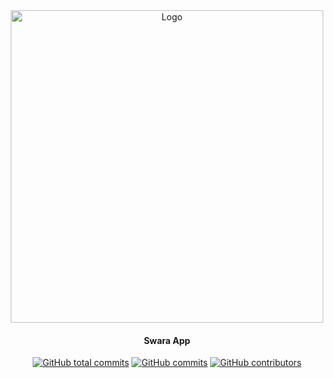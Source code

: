 <div align="center">

<img src="https://storage.googleapis.com/swara-app-storage/swara-assets/Group%206.svg" alt="Logo" width="500"/>

#### Swara App
[![GitHub total commits](https://img.shields.io/github/commit-activity/y/Swara-id/md/main)](https://github.com/Swara-id/md/commits/main)
[![GitHub commits](https://img.shields.io/github/last-commit/Swara-id/md)](https://github.com/Swara-id/md/commits/main)
[![GitHub contributors](https://img.shields.io/github/contributors/Swara-id/md)](https://github.com/Swara-id/md/graphs/contributors)

</div>
